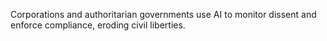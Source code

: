 Corporations and authoritarian governments use AI to monitor dissent and enforce compliance, eroding civil liberties.

